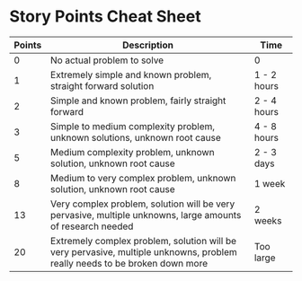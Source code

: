 # Story Points Cheat Sheet

| Points | Description                                                                                                                | Time        |
| ------ | ---------------------------------------------------------------------------------------------------------------------------| ----------- |
| 0      | No actual problem to solve                                                                                                 | 0           |
| 1      | Extremely simple and known problem, straight forward solution                                                              | 1 - 2 hours |
| 2      | Simple and known problem, fairly straight forward                                                                          | 2 - 4 hours | 
| 3      | Simple to medium complexity problem, unknown solutions, unknown root cause                                                 | 4 - 8 hours |
| 5      | Medium complexity problem, unknown solution, unknown root cause                                                            | 2 - 3 days  |
| 8      | Medium to very complex problem, unknown solution, unknown root cause                                                       | 1 week      |
| 13     | Very complex problem, solution will be very pervasive, multiple unknowns, large amounts of research needed                 | 2 weeks     |
| 20     | Extremely complex problem, solution will be very pervasive, multiple unknowns, problem really needs to be broken down more | Too large   |
